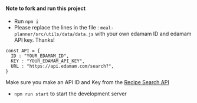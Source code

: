 
#### Note to fork and run this project
- Run `npm i`
- Please replace the lines in the file : `meal-planner/src/utils/data/data.js` with your own edamam ID and edamam API key. Thanks!
```
const API = {
  ID : "YOUR_EDAMAM_ID",
  KEY : "YOUR_EDAMAM_API_KEY",
  URL : "https://api.edamam.com/search?",
}
```
Make sure you make an API ID and Key from the [Recipe Search API](https://developer.edamam.com/edamam-docs-recipe-api)
- `npm run start` to start the development server

